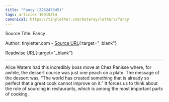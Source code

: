 ```yaml
---
title: "Fancy (226243345)"
tags: articles-10915354
canonical: https://tinyletter.com/kateray/letters/fancy
---
```


Source Title: Fancy

Author: tinyletter.com - [Source URL](https://tinyletter.com/kateray/letters/fancy){:target="_blank"}

[Readwise URL](https://readwise.io/open/226243345){:target="_blank"}

---

Alice Waters had this incredibly boss move at Chez Panisse where, for awhile, the dessert course was just one peach on a plate. The message of the dessert was, “The world has created something that is already so perfect that a great cook cannot improve on it.” It forces us to think about the role of sourcing in restaurants, which is among the most important parts of cooking.
